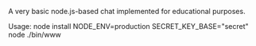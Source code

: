 A very basic node.js-based chat implemented for educational purposes.

Usage:
node install
NODE_ENV=production SECRET_KEY_BASE="secret" node ./bin/www